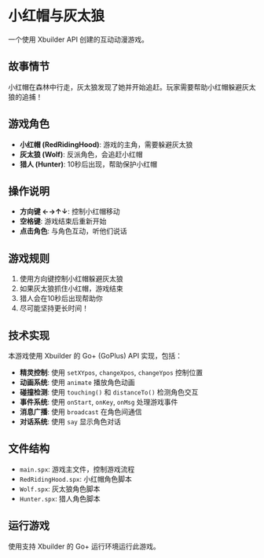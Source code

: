 # 小红帽与灰太狼

一个使用 Xbuilder API 创建的互动动漫游戏。

## 故事情节

小红帽在森林中行走，灰太狼发现了她并开始追赶。玩家需要帮助小红帽躲避灰太狼的追捕！

## 游戏角色

- **小红帽 (RedRidingHood)**: 游戏的主角，需要躲避灰太狼
- **灰太狼 (Wolf)**: 反派角色，会追赶小红帽
- **猎人 (Hunter)**: 10秒后出现，帮助保护小红帽

## 操作说明

- **方向键 ←→↑↓**: 控制小红帽移动
- **空格键**: 游戏结束后重新开始
- **点击角色**: 与角色互动，听他们说话

## 游戏规则

1. 使用方向键控制小红帽躲避灰太狼
2. 如果灰太狼抓住小红帽，游戏结束
3. 猎人会在10秒后出现帮助你
4. 尽可能坚持更长时间！

## 技术实现

本游戏使用 Xbuilder 的 Go+ (GoPlus) API 实现，包括：

- **精灵控制**: 使用 `setXYpos`, `changeXpos`, `changeYpos` 控制位置
- **动画系统**: 使用 `animate` 播放角色动画
- **碰撞检测**: 使用 `touching()` 和 `distanceTo()` 检测角色交互
- **事件系统**: 使用 `onStart`, `onKey`, `onMsg` 处理游戏事件
- **消息广播**: 使用 `broadcast` 在角色间通信
- **对话系统**: 使用 `say` 显示角色对话

## 文件结构

- `main.spx`: 游戏主文件，控制游戏流程
- `RedRidingHood.spx`: 小红帽角色脚本
- `Wolf.spx`: 灰太狼角色脚本
- `Hunter.spx`: 猎人角色脚本

## 运行游戏

使用支持 Xbuilder 的 Go+ 运行环境运行此游戏。
